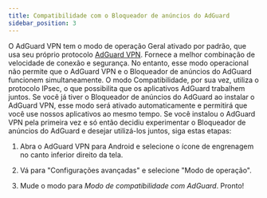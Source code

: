 ```yaml
---
title: Compatibilidade com o Bloqueador de anúncios do AdGuard
sidebar_position: 3
---
```



O AdGuard VPN tem o modo de operação Geral ativado por padrão, que usa seu próprio protocolo [AdGuard VPN](/general/adguard-vpn-protocol.mdx). Fornece a melhor combinação de velocidade de conexão e segurança. No entanto, esse modo operacional não permite que o AdGuard VPN e o Bloqueador de anúncios do AdGuard funcionem simultaneamente. O modo Compatibilidade, por sua vez, utiliza o protocolo IPsec, o que possibilita que os aplicativos AdGuard trabalhem juntos. Se você já tiver o Bloqueador de anúncios do AdGuard ao instalar o AdGuard VPN, esse modo será ativado automaticamente e permitirá que você use nossos aplicativos ao mesmo tempo. Se você instalou o AdGuard VPN pela primeira vez e só então decidiu experimentar o Bloqueador de anúncios do AdGuard e desejar utilizá-los juntos, siga estas etapas:

1. Abra o AdGuard VPN para Android e selecione o ícone de engrenagem no canto inferior direito da tela.

2. Vá para "Configurações avançadas" e selecione "Modo de operação".

3. Mude o modo para *Modo de compatibilidade com AdGuard*. Pronto!